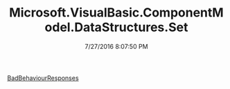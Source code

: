 ﻿---
title: Microsoft.VisualBasic.ComponentModel.DataStructures.Set
date: 7/27/2016 8:07:50 PM
---

[BadBehaviourResponses](T-Microsoft.VisualBasic.ComponentModel.DataStructures.Set.BadBehaviourResponses.html)
